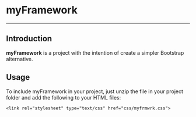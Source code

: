 # myFramework
---

## Introduction
**myFramework** is a project with the intention of create a simpler Bootstrap alternative.

## Usage
To include myFramework in your project, just unzip the file in your project folder and add the following to your HTML files:

```
<link rel="stylesheet" type="text/css" href="css/myfrmwrk.css">
```

